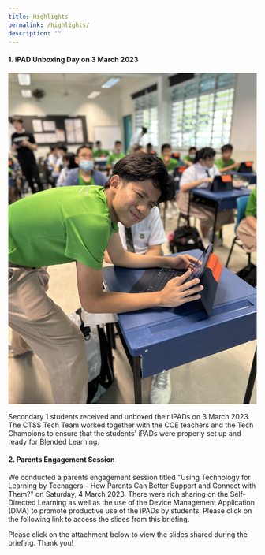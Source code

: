 ```yaml
---
title: Highlights
permalink: /highlights/
description: ""
---
```

#### **1. iPAD Unboxing Day on 3 March 2023**

![](/images/unboxing%20day.jpg)

Secondary 1 students received and unboxed their iPADs on 3 March 2023. The CTSS Tech Team worked together with the CCE teachers and the Tech Champions to ensure that the students' iPADs were properly set up and ready for Blended Learning.

#### **2. Parents Engagement Session**

We conducted a parents engagement session titled "Using Technology for Learning by Teenagers – How Parents Can Better Support and Connect with Them?" on Saturday, 4 March 2023. There were rich sharing on the Self-Directed Learning as well as the use of the Device Management Application (DMA) to promote productive use of the iPADs by students. Please click on the following link to access the slides from this briefing.

Please click on the attachment below to view the slides shared during the briefing. Thank you!

[](/files/2023%20briefing%20to%20parents%20on%20using%20technology%20for%20learning%20by%20teenagers_4%20mar.pdf)